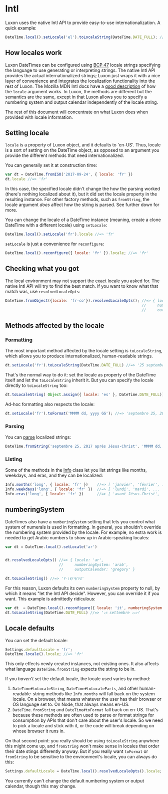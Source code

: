# Intl

Luxon uses the native Intl API to provide easy-to-use internationalization. A quick example:

```js
DateTime.local().setLocale('el').toLocaleString(DateTime.DATE_FULL); //=>  '24 Σεπτεμβρίου 2017'
```

## How locales work

Luxon DateTimes can be configured using [BCP 47](https://tools.ietf.org/html/rfc5646) locale strings specifying the language to use generating or interpreting strings. The native Intl API provides the actual internationalized strings; Luxon just wraps it with a nice layer of convenience and integrates the localization functionality into the rest of Luxon. The Mozilla MDN Intl docs have a [good description](https://developer.mozilla.org/en-US/docs/Web/JavaScript/Reference/Global_Objects/Intl#Locale_identification_and_negotiation) of how the `locale` argument works. In Luxon, the methods are different but the semantics are the same, except in that Luxon allows you to specify a numbering system and output calendar independently of the locale string.

The rest of this document will concentrate on what Luxon does when provided with locale information.

## Setting locale

`locale` is a property of Luxon object, and it defaults to 'en-US'. Thus, locale is a sort of setting on the DateTime object, as opposed to an argument you provide the different methods that need internationalized.

You can generally set it at construction time:

```js
var dt = DateTime.fromISO('2017-09-24', { locale: 'fr' })
dt.locale //=> 'fr'
```

In this case, the specified locale didn't change the how the parsing worked (there's nothing localized about it), but it did set the locale property in the resulting instance. For other factory methods, such as `fromString`, the locale argument *does* affect how the string is parsed. See further down for more.

You can change the locale of a DateTime instance (meaning, create a clone DateTime with a different locale) using `setLocale`:


```js
DateTime.local().setLocale('fr').locale //=> 'fr'
```

`setLocale` is just a convenience for `reconfigure`:

```js
DateTime.local().reconfigure({ locale: 'fr' }).locale; //=> 'fr'
```
 
## Checking what you got

The local environment may not support the exact locale you asked for. The native Intl API will try to find the best match. If you want to know what that match was, use `resolvedLocaleOpts`:


```js
DateTime.fromObject({locale: 'fr-co'}).resolvedLocaleOpts(); //=> { locale: 'fr',
                                                             //     numberingSystem: 'latn',
                                                             //     outputCalendar: 'gregory' }
```

## Methods affected by the locale

### Formatting

The most important method affected by the locale setting is `toLocaleString`, which allows you to produce internationalized, human-readable strings.

```js
dt.setLocale('fr').toLocaleString(DateTime.DATE_FULL) //=> '25 septembre 2017'
```

That's the normal way to do it: set the locale as property of the DateTime itself and let the `toLocaleString` inherit it. But you can specify the locale directly to `toLocaleString` too:

```js
dt.toLocaleString( Object.assign({ locale: 'es' }, DateTime.DATE_FULL)) //=> '25 de septiembre de 2017'
```

Ad-hoc formatting also respects the locale:

```js
dt.setLocale('fr').toFormat('MMMM dd, yyyy GG'); //=> 'septembre 25, 2017 après Jésus-Christ'
```

### Parsing

You can [parse](usage/parsing.html) localized strings:

```js
DateTime.fromString('septembre 25, 2017 après Jésus-Christ', 'MMMM dd, yyyy GG', {locale: 'fr'})
```

### Listing

Some of the methods in the [Info](../class/src/info.js~Info.html) class let you list strings like months, weekdays, and eras, and they can be localized:


```js
Info.months('long', { locale: 'fr' })    //=> [ 'janvier', 'février', ...
Info.weekdays('long', { locale: 'fr' })  //=> [ 'lundi', 'mardi', ...
Info.eras('long', { locale: 'fr' })      //=> [ 'avant Jésus-Christ', 'après Jésus-Christ' ]
```

## numberingSystem

DateTimes also have a `numberingSystem` setting that lets you control what system of numerals is used in formatting. In general, you shouldn't override the numbering system provided by the locale. For example, no extra work is needed to get Arabic numbers to show up in Arabic-speaking locales:

```js
var dt = DateTime.local().setLocale('ar')


dt.resolvedLocaleOpts() //=> { locale: 'ar',
                        //     numberingSystem: 'arab',
                        //     outputCalendar: 'gregory' }

dt.toLocaleString() //=> '٢٤‏/٩‏/٢٠١٧'
```

For this reason, Luxon defaults its own `numberingSystem` property to null, by which it means "let the Intl API decide". However, you can override it if you want. This example is admittedly ridiculous:

```js
var dt  = DateTime.local().reconfigure({ locale: 'it', numberingSystem: 'beng' })
dt.toLocaleString(DateTime.DATE_FULL) //=> '২৪ settembre ২০১৭'
```

## Locale defaults

You can set the default locale:

```js
Settings.defaultLocale = 'fr';
DateTime.locale().locale; //=> 'fr'
```

This only effects newly created instances, not existing ones. It also affects what language `DateTime.fromString` expects the string to be in.

If you *haven't* set the default locale, the locale used varies by method:

 1. `DateTime#toLocaleString`, `DateTime#toLocaleParts`, and other human-readable-string methods like `Info.months` will fall back on the system locale. On a browser, that means whatever the user has their browser or OS language set to. On Node, that always means en-US.
 2. `DateTime.fromString` and `DateTime#toFormat` fall back on en-US. That's because these methods are often used to parse or format strings for consumption by APIs that don't care about the user's locale. So we need to pick a locale and stick with it, or the code will break depending on whose browser it runs in.
 
On that second point: you really should be using `toLocaleString` anywhere this might come up, and `fromString` won't make sense in locales that order their date stings differently anyway. But if you really want `toFormat` or `fromString` to be sensitive to the environment's locale, you can always do this:
 
 ```js
 Settings.defaultLocale = DateTime.local().resolvedLocaleOpts().locale;
 ```

You currently can't change the default numbering system or output calendar, though this may change.
